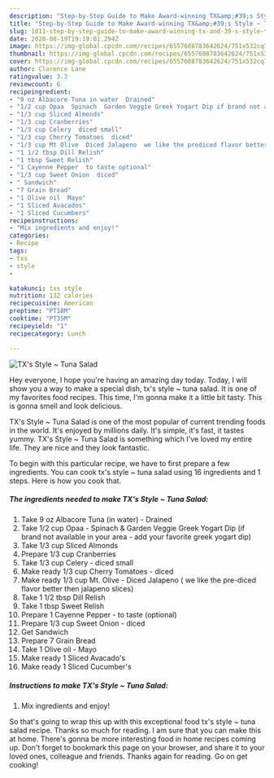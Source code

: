 ```yaml
---
description: "Step-by-Step Guide to Make Award-winning TX&amp;#39;s Style ~ Tuna Salad"
title: "Step-by-Step Guide to Make Award-winning TX&amp;#39;s Style ~ Tuna Salad"
slug: 1011-step-by-step-guide-to-make-award-winning-tx-and-39-s-style-tuna-salad
date: 2020-08-19T19:19:01.294Z
image: https://img-global.cpcdn.com/recipes/6557608783642624/751x532cq70/txs-style-tuna-salad-recipe-main-photo.jpg
thumbnail: https://img-global.cpcdn.com/recipes/6557608783642624/751x532cq70/txs-style-tuna-salad-recipe-main-photo.jpg
cover: https://img-global.cpcdn.com/recipes/6557608783642624/751x532cq70/txs-style-tuna-salad-recipe-main-photo.jpg
author: Clarence Lane
ratingvalue: 3.3
reviewcount: 6
recipeingredient:
- "9 oz Albacore Tuna in water  Drained"
- "1/2 cup Opaa  Spinach  Garden Veggie Greek Yogart Dip if brand not available in your area  add your favorite greek yogart dip"
- "1/3 cup Sliced Almonds"
- "1/3 cup Cranberries"
- "1/3 cup Celery  diced small"
- "1/3 cup Cherry Tomatoes  diced"
- "1/3 cup Mt Olive  Diced Jalapeno  we like the prediced flavor better then jalapeno slices"
- "1 1/2 tbsp Dill Relish"
- "1 tbsp Sweet Relish"
- "1 Cayenne Pepper  to taste optional"
- "1/3 cup Sweet Onion  diced"
- " Sandwich"
- "7 Grain Bread"
- "1 Olive oil  Mayo"
- "1 Sliced Avacados"
- "1 Sliced Cucumbers"
recipeinstructions:
- "Mix ingredients and enjoy!"
categories:
- Recipe
tags:
- txs
- style
- 

katakunci: txs style  
nutrition: 132 calories
recipecuisine: American
preptime: "PT18M"
cooktime: "PT35M"
recipeyield: "1"
recipecategory: Lunch

---
```



![TX&#39;s Style ~ Tuna Salad](https://img-global.cpcdn.com/recipes/6557608783642624/751x532cq70/txs-style-tuna-salad-recipe-main-photo.jpg)

Hey everyone, I hope you're having an amazing day today. Today, I will show you a way to make a special dish, tx&#39;s style ~ tuna salad. It is one of my favorites food recipes. This time, I'm gonna make it a little bit tasty. This is gonna smell and look delicious.



TX&#39;s Style ~ Tuna Salad is one of the most popular of current trending foods in the world. It's enjoyed by millions daily. It's simple, it's fast, it tastes yummy. TX&#39;s Style ~ Tuna Salad is something which I've loved my entire life. They are nice and they look fantastic.


To begin with this particular recipe, we have to first prepare a few ingredients. You can cook tx&#39;s style ~ tuna salad using 16 ingredients and 1 steps. Here is how you cook that.

<!--inarticleads1-->

##### The ingredients needed to make TX&#39;s Style ~ Tuna Salad:

1. Take 9 oz Albacore Tuna (in water) - Drained
1. Take 1/2 cup Opaa - Spinach &amp; Garden Veggie Greek Yogart Dip (if brand not available in your area - add your favorite greek yogart dip)
1. Take 1/3 cup Sliced Almonds
1. Prepare 1/3 cup Cranberries
1. Take 1/3 cup Celery - diced small
1. Make ready 1/3 cup Cherry Tomatoes - diced
1. Make ready 1/3 cup Mt. Olive - Diced Jalapeno ( we like the pre-diced flavor better then jalapeno slices)
1. Take 1 1/2 tbsp Dill Relish
1. Take 1 tbsp Sweet Relish
1. Prepare 1 Cayenne Pepper - to taste (optional)
1. Prepare 1/3 cup Sweet Onion - diced
1. Get  Sandwich
1. Prepare 7 Grain Bread
1. Take 1 Olive oil - Mayo
1. Make ready 1 Sliced Avacado&#39;s
1. Make ready 1 Sliced Cucumber&#39;s




<!--inarticleads2-->

##### Instructions to make TX&#39;s Style ~ Tuna Salad:

1. Mix ingredients and enjoy!




So that's going to wrap this up with this exceptional food tx&#39;s style ~ tuna salad recipe. Thanks so much for reading. I am sure that you can make this at home. There's gonna be more interesting food in home recipes coming up. Don't forget to bookmark this page on your browser, and share it to your loved ones, colleague and friends. Thanks again for reading. Go on get cooking!
